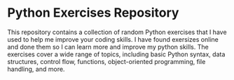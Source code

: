 # Python Exercises Repository
This repository contains a collection of random Python exercises that I have used to help me improve your coding skills. I have found exersizes online and done them so I can learn more and improve my python skills. The exercises cover a wide range of topics, including basic Python syntax, data structures, control flow, functions, object-oriented programming, file handling, and more.

